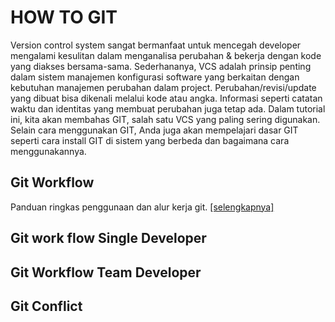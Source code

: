 # HOW TO GIT
   Version control system sangat bermanfaat untuk mencegah developer mengalami kesulitan dalam menganalisa perubahan & bekerja dengan kode yang diakses bersama-sama. Sederhananya, VCS adalah prinsip penting dalam sistem manajemen konfigurasi software yang berkaitan dengan kebutuhan manajemen perubahan dalam project. Perubahan/revisi/update yang dibuat bisa dikenali melalui kode atau angka. Informasi seperti catatan waktu dan identitas yang membuat perubahan juga tetap ada. Dalam tutorial ini, kita akan membahas GIT, salah satu VCS yang paling sering digunakan. Selain cara menggunakan GIT, Anda juga akan mempelajari dasar GIT seperti cara install GIT di sistem yang berbeda dan bagaimana cara menggunakannya.

## Git Workflow
Panduan ringkas penggunaan dan alur kerja git. [[selengkapnya]](https://github.com/nauticas/how-to-git/blob/master/how-to-git.md)

## Git work flow Single Developer

## Git Workflow Team Developer

## Git Conflict
